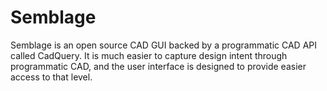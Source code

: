 # Semblage

Semblage is an open source CAD GUI backed by a programmatic CAD API called CadQuery. It is much easier to capture design intent through programmatic CAD, and the user interface is designed to provide easier access to that level.
